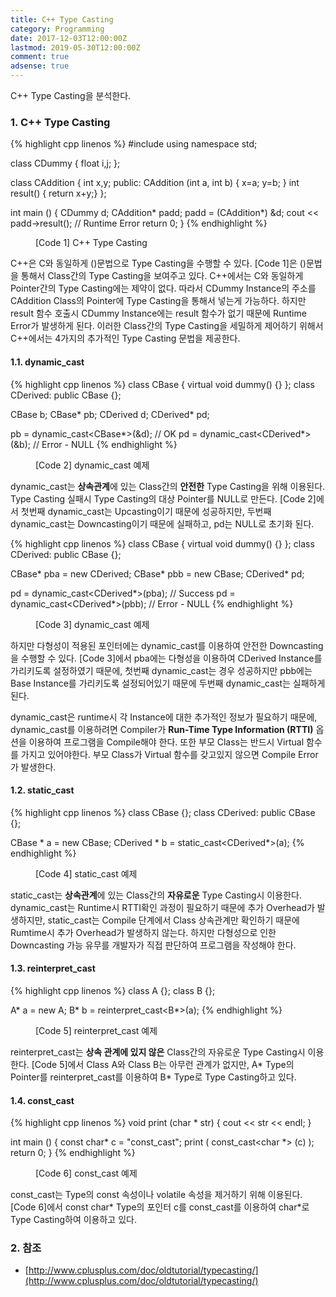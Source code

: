 ```yaml
---
title: C++ Type Casting
category: Programming
date: 2017-12-03T12:00:00Z
lastmod: 2019-05-30T12:00:00Z
comment: true
adsense: true
---
```


C++ Type Casting을 분석한다.

### 1. C++ Type Casting

{% highlight cpp linenos %}
#include <iostream>
using namespace std;

class CDummy {
  float i,j;
};

class CAddition {
  int x,y;
public:
  CAddition (int a, int b) { x=a; y=b; }
	int result() { return x+y;}
};

int main () {
  CDummy d;
  CAddition* padd;
  padd = (CAddition*) &d;
  cout << padd->result(); // Runtime Error
  return 0;
}
{% endhighlight %}
<figure>
<figcaption class="caption">[Code 1] C++ Type Casting</figcaption>
</figure>

C++은 C와 동일하게 ()문법으로 Type Casting을 수행할 수 있다. [Code 1]은 ()문법을 통해서 Class간의 Type Casting을 보여주고 있다. C++에서는 C와 동일하게 Pointer간의 Type Casting에는 제약이 없다. 따라서 CDummy Instance의 주소를 CAddition Class의 Pointer에 Type Casting을 통해서 넣는게 가능하다. 하지만 result 함수 호출시 CDummy Instance에는 result 함수가 없기 때문에 Runtime Error가 발생하게 된다. 이러한 Class간의 Type Casting을 세밀하게 제어하기 위해서 C++에서는 4가지의 추가적인 Type Casting 문법을 제공한다.

#### 1.1. dynamic_cast

{% highlight cpp linenos %}
class CBase { virtual void dummy() {} };
class CDerived: public CBase {};

CBase b; CBase* pb;
CDerived d; CDerived* pd;

pb = dynamic_cast<CBase*>(&d);      // OK
pd = dynamic_cast<CDerived*>(&b);   // Error - NULL
{% endhighlight %}
<figure>
<figcaption class="caption">[Code 2] dynamic_cast 예제</figcaption>
</figure>

dynamic_cast는 **상속관계**에 있는 Class간의 **안전한** Type Casting을 위해 이용된다. Type Casting 실패시 Type Casting의 대상 Pointer를 NULL로 만든다. [Code 2]에서 첫번째 dynamic_cast는 Upcasting이기 때문에 성공하지만, 두번째 dynamic_cast는 Downcasting이기 때문에 실패하고, pd는 NULL로 초기화 된다.

{% highlight cpp linenos %}
class CBase { virtual void dummy() {} };
class CDerived: public CBase {};

CBase* pba = new CDerived;
CBase* pbb = new CBase;
CDerived* pd;

pd = dynamic_cast<CDerived*>(pba); // Success
pd = dynamic_cast<CDerived*>(pbb); // Error - NULL
{% endhighlight %}
<figure>
<figcaption class="caption">[Code 3] dynamic_cast 예제</figcaption>
</figure>

하지만 다형성이 적용된 포인터에는 dynamic_cast를 이용하여 안전한 Downcasting을 수행할 수 있다. [Code 3]에서 pba에는 다형성을 이용하여 CDerived Instance를 가리키도록 설정하였기 때문에, 첫번째 dynamic_cast는 경우 성공하지만 pbb에는 Base Instance를 가리키도록 설정되어있기 때문에 두번째 dynamic_cast는 실패하게 된다.

dynamic_cast은 runtime시 각 Instance에 대한 추가적인 정보가 필요하기 때문에, dynamic_cast를 이용하려면 Compiler가 **Run-Time Type Information (RTTI)** 옵션을 이용하여 프로그램을 Compile해야 한다. 또한 부모 Class는 반드시 Virtual 함수를 가지고 있어야한다. 부모 Class가 Virtual 함수를 갖고있지 않으면 Compile Error가 발생한다.

#### 1.2. static_cast

{% highlight cpp linenos %}
class CBase {};
class CDerived: public CBase {};

CBase * a = new CBase;
CDerived * b = static_cast<CDerived*>(a);
{% endhighlight %}
<figure>
<figcaption class="caption">[Code 4] static_cast 예제</figcaption>
</figure>

static_cast는 **상속관계**에 있는 Class간의 **자유로운** Type Casting시 이용한다. dynamic_cast는 Runtime시 RTTI확인 과정이 필요하기 때문에 추가 Overhead가 발생하지만, static_cast는 Compile 단계에서 Class 상속관계만 확인하기 때문에 Rumtime시 추가 Overhead가 발생하지 않는다. 하지만 다형성으로 인한 Downcasting 가능 유무를 개발자가 직접 판단하여 프로그램을 작성해야 한다.

#### 1.3. reinterpret_cast

{% highlight cpp linenos %}
class A {};
class B {};

A* a = new A;
B* b = reinterpret_cast<B*>(a);
{% endhighlight %}
<figure>
<figcaption class="caption">[Code 5] reinterpret_cast 예제</figcaption>
</figure>

reinterpret_cast는 **상속 관계에 있지 않은** Class간의 자유로운 Type Casting시 이용한다. [Code 5]에서 Class A와 Class B는 아무런 관계가 없지만, A* Type의 Pointer를 reinterpret_cast를 이용하여 B* Type로 Type Casting하고 있다.

#### 1.4. const_cast

{% highlight cpp linenos %}
void print (char * str)
{
  cout << str << endl;
}

int main () {
  const char* c = "const_cast";
  print ( const_cast<char *> (c) );
  return 0;
}
{% endhighlight %}
<figure>
<figcaption class="caption">[Code 6] const_cast 예제</figcaption>
</figure>

const_cast는 Type의 const 속성이나 volatile 속성을 제거하기 위해 이용된다. [Code 6]에서 const char* Type의 포인터 c를 const_cast를 이용하여 char*로 Type Casting하여 이용하고 있다.

### 2. 참조

* [http://www.cplusplus.com/doc/oldtutorial/typecasting/](http://www.cplusplus.com/doc/oldtutorial/typecasting/)
